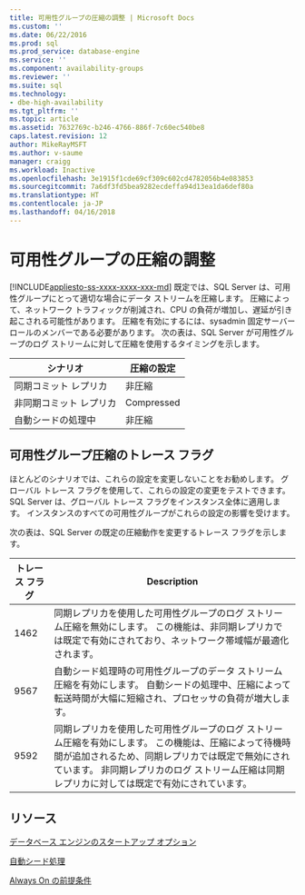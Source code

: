 ```yaml
---
title: 可用性グループの圧縮の調整 | Microsoft Docs
ms.custom: ''
ms.date: 06/22/2016
ms.prod: sql
ms.prod_service: database-engine
ms.service: ''
ms.component: availability-groups
ms.reviewer: ''
ms.suite: sql
ms.technology:
- dbe-high-availability
ms.tgt_pltfrm: ''
ms.topic: article
ms.assetid: 7632769c-b246-4766-886f-7c60ec540be8
caps.latest.revision: 12
author: MikeRayMSFT
ms.author: v-saume
manager: craigg
ms.workload: Inactive
ms.openlocfilehash: 3e1915f1cde69cf309c602cd4782056b4e083853
ms.sourcegitcommit: 7a6df3fd5bea9282ecdeffa94d13ea1da6def80a
ms.translationtype: HT
ms.contentlocale: ja-JP
ms.lasthandoff: 04/16/2018
---
```

# <a name="tune-compression-for-availability-group"></a>可用性グループの圧縮の調整
[!INCLUDE[appliesto-ss-xxxx-xxxx-xxx-md](../../../includes/appliesto-ss-xxxx-xxxx-xxx-md.md)]
既定では、SQL Server は、可用性グループにとって適切な場合にデータ ストリームを圧縮します。 圧縮によって、ネットワーク トラフィックが削減され、CPU の負荷が増加し、遅延が引き起こされる可能性があります。 圧縮を有効にするには、sysadmin 固定サーバー ロールのメンバーである必要があります。 次の表は、SQL Server が可用性グループのログ ストリームに対して圧縮を使用するタイミングを示します。

| シナリオ | 圧縮の設定
| ---- | ----
| 同期コミット レプリカ | 非圧縮
| 非同期コミット レプリカ | Compressed
| 自動シードの処理中 | 非圧縮

## <a name="trace-flags-for-availability-group-compression"></a>可用性グループ圧縮のトレース フラグ 

ほとんどのシナリオでは、これらの設定を変更しないことをお勧めします。 グローバル トレース フラグを使用して、これらの設定の変更をテストできます。 SQL Server は、グローバル トレース フラグをインスタンス全体に適用します。 インスタンスのすべての可用性グループがこれらの設定の影響を受けます。  

次の表は、SQL Server の既定の圧縮動作を変更するトレース フラグを示します。 

トレース フラグ | Description
------------- | -------------
1462          | 同期レプリカを使用した可用性グループのログ ストリーム圧縮を無効にします。 この機能は、非同期レプリカでは既定で有効にされており、ネットワーク帯域幅が最適化されます。
9567          | 自動シード処理時の可用性グループのデータ ストリーム圧縮を有効にします。 自動シードの処理中、圧縮によって転送時間が大幅に短縮され、プロセッサの負荷が増大します。
9592          | 同期レプリカを使用した可用性グループのログ ストリーム圧縮を有効にします。 この機能は、圧縮によって待機時間が追加されるため、同期レプリカでは既定で無効にされています。 非同期レプリカのログ ストリーム圧縮は同期レプリカに対しては既定で有効にされています。


## <a name="resources"></a>リソース


[データベース エンジンのスタートアップ オプション](../../../database-engine/configure-windows/database-engine-service-startup-options.md)

[自動シード処理](https://msdn.microsoft.com/library/mt735149(SQL.130).aspx)

[Always On の前提条件](prereqs-restrictions-recommendations-always-on-availability.md) 
